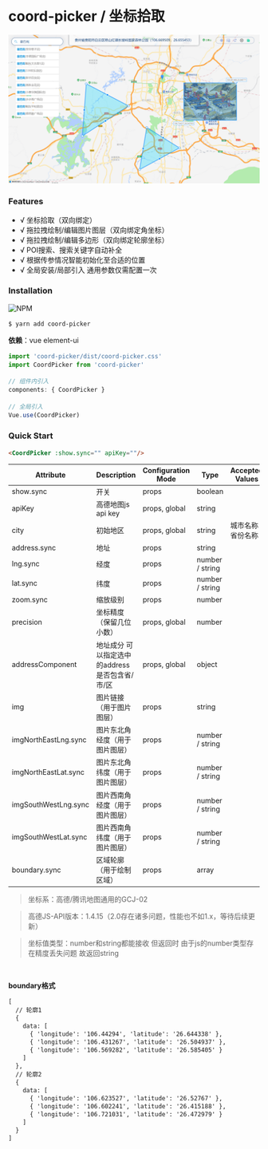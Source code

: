# coord-picker / 坐标拾取

![图片](./preview.png)

### Features

- √ 坐标拾取（双向绑定）
- √ 拖拉拽绘制/编辑图片图层（双向绑定角坐标）
- √ 拖拉拽绘制/编辑多边形（双向绑定轮廓坐标）
- √ POI搜索、搜索关键字自动补全
- √ 根据传参情况智能初始化至合适的位置
- √ 全局安装/局部引入 通用参数仅需配置一次

### Installation
![NPM](https://nodei.co/npm/coord-picker.png)
``` bash
$ yarn add coord-picker
```

**依赖**：vue element-ui

```js
import 'coord-picker/dist/coord-picker.css'
import CoordPicker from 'coord-picker'

// 组件内引入
components: { CoordPicker }

// 全局引入
Vue.use(CoordPicker) 
```

### Quick Start

```html
<CoordPicker :show.sync="" apiKey=""/>
```

| Attribute | Description | Configuration Mode | Type | Accepted Values | Default |
| --- | --- | --- | --- | --- | --- |
| show.sync | 开关 | props | boolean | | false |
| apiKey | 高德地图js api key | props, global | string | | |
| city | 初始地区 | props, global | string | 城市名称 / 省份名称 | |
| address.sync | 地址 | props | string | | |
| lng.sync | 经度 | props | number / string | | |
| lat.sync | 纬度 | props | number / string | | |
| zoom.sync | 缩放级别 | props | number | | |
| precision | 坐标精度（保留几位小数） | props, global | number | | 6 |
| addressComponent | 地址成分 可以指定选中的address是否包含省/市/区 | props, global | object | | { province:true, city:true, district:true } |
| img | 图片链接（用于图片图层） | props | string | | |
| imgNorthEastLng.sync | 图片东北角经度（用于图片图层） | props | number / string | | |
| imgNorthEastLat.sync | 图片东北角纬度（用于图片图层） | props | number / string | | |
| imgSouthWestLng.sync | 图片西南角经度（用于图片图层） | props | number / string | | |
| imgSouthWestLat.sync | 图片西南角纬度（用于图片图层） | props | number / string | | |
| boundary.sync | 区域轮廓（用于绘制区域） | props | array | | |

> 坐标系：高德/腾讯地图通用的GCJ-02

> 高德JS-API版本：1.4.15（2.0存在诸多问题，性能也不如1.x，等待后续更新）

> 坐标值类型：number和string都能接收 但返回时 由于js的number类型存在精度丢失问题 故返回string

<br/>

**boundary格式**

```
[
  // 轮廓1
  {
    data: [
      { 'longitude': '106.44294', 'latitude': '26.644338' },
      { 'longitude': '106.431267', 'latitude': '26.504937' },
      { 'longitude': '106.569282', 'latitude': '26.585405' }
    ]
  },
  // 轮廓2
  {
    data: [
      { 'longitude': '106.623527', 'latitude': '26.52767' },
      { 'longitude': '106.602241', 'latitude': '26.415188' },
      { 'longitude': '106.721031', 'latitude': '26.472979' }
    ]
  }
]
```

